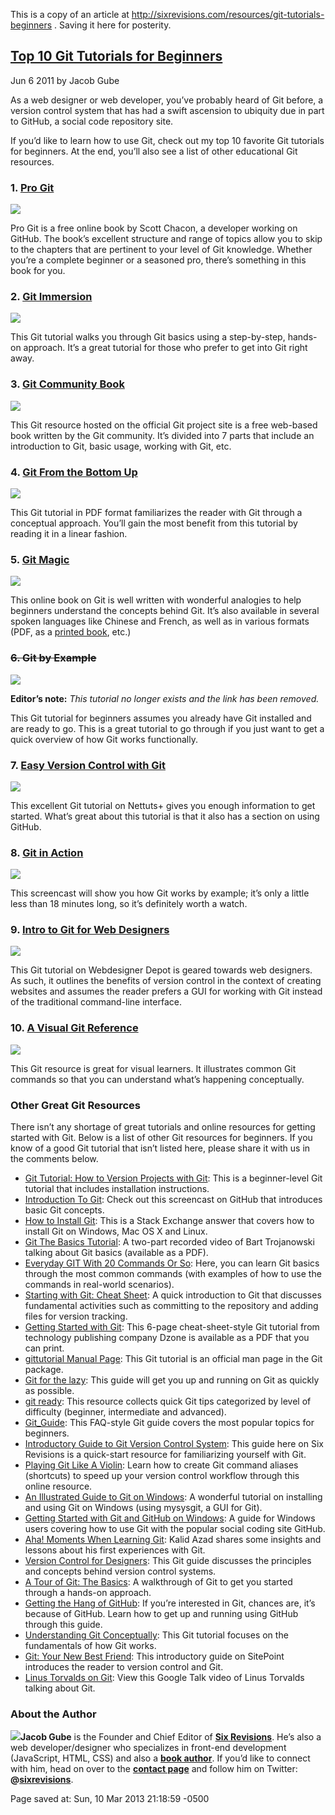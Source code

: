 <div id="wikitext">

This is a copy of an article at
<http://sixrevisions.com/resources/git-tutorials-beginners> . Saving it
here for posterity.

<div class="vspace">

</div>

<div class="round lrindent quote">

[Top 10 Git Tutorials for Beginners](http://sixrevisions.com/resources/git-tutorials-beginners/)
------------------------------------------------------------------------------------------------

Jun 6 2011 by Jacob Gube

As a web designer or web developer, you’ve probably heard of Git before,
a version control system that has had a swift ascension to ubiquity due
in part to <span class="wikiword">GitHub</span>, a social code
repository site.

If you’d like to learn how to use Git, check out my top 10 favorite Git
tutorials for beginners. At the end, you’ll also see a list of other
educational Git resources.

<div class="vspace">

</div>

### 1. [Pro Git](http://progit.org/book/)

<div>

[![](http://cdn.sixrevisions.com/0141-02_git_tutorial_pro_git.png)](http://progit.org/book/)

</div>

Pro Git is a free online book by Scott Chacon, a developer working on
<span class="wikiword">GitHub</span>. The book’s excellent structure and
range of topics allow you to skip to the chapters that are pertinent to
your level of Git knowledge. Whether you’re a complete beginner or a
seasoned pro, there’s something in this book for you.

<div class="vspace">

</div>

### 2. [Git Immersion](http://gitimmersion.com/)

<div>

[![](http://cdn.sixrevisions.com/0141-03_git_tutorial_gitimmersion.jpg)](http://gitimmersion.com/)

</div>

This Git tutorial walks you through Git basics using a step-by-step,
hands-on approach. It’s a great tutorial for those who prefer to get
into Git right away.

<div class="vspace">

</div>

### 3. [Git Community Book](http://book.git-scm.com/)

<div>

[![](http://cdn.sixrevisions.com/0141-04_git_tutorial_gitcombook.png)](http://book.git-scm.com/)

</div>

This Git resource hosted on the official Git project site is a free
web-based book written by the Git community. It’s divided into 7 parts
that include an introduction to Git, basic usage, working with Git, etc.

<div class="vspace">

</div>

### 4. [Git From the Bottom Up](http://ftp.newartisans.com/pub/git.from.bottom.up.pdf)

<div>

[![](http://cdn.sixrevisions.com/0141-05_git_tutorial_bottomup.png)](http://ftp.newartisans.com/pub/git.from.bottom.up.pdf)

</div>

This Git tutorial in PDF format familiarizes the reader with Git through
a conceptual approach. You’ll gain the most benefit from this tutorial
by reading it in a linear fashion.

<div class="vspace">

</div>

### 5. [Git Magic](http://www-cs-students.stanford.edu/~blynn/gitmagic/)

<div>

[![](http://cdn.sixrevisions.com/0141-06_git_tutorial_gitmagic.png)](http://www-cs-students.stanford.edu/~blynn/gitmagic/)

</div>

This online book on Git is well written with wonderful analogies to help
beginners understand the concepts behind Git. It’s also available in
several spoken languages like Chinese and French, as well as in various
formats (PDF, as a [printed
book](http://www.amazon.com/Git-Magic-Ben-Lynn/dp/1451523343/), etc.)

<div class="vspace">

</div>

### ~~6. Git by Example~~

<div>

![](http://cdn.sixrevisions.com/0141-07_git_tutorial_gitexample.png)

</div>

**Editor’s note:** *This tutorial no longer exists and the link has been
removed.*

This Git tutorial for beginners assumes you already have Git installed
and are ready to go. This is a great tutorial to go through if you just
want to get a quick overview of how Git works functionally.

<div class="vspace">

</div>

### 7. [Easy Version Control with Git](http://net.tutsplus.com/tutorials/other/easy-version-control-with-git/)

<div>

[![](http://cdn.sixrevisions.com/0141-08_git_tutorial_easyversion.jpg)](http://net.tutsplus.com/tutorials/other/easy-version-control-with-git/)

</div>

This excellent Git tutorial on Nettuts+ gives you enough information to
get started. What’s great about this tutorial is that it also has a
section on using <span class="wikiword">GitHub</span>.

<div class="vspace">

</div>

### 8. [Git in Action](http://www.ralfebert.de/blog/tools/git_screencast/)

<div>

[![](http://cdn.sixrevisions.com/0141-09_git_tutorial_gitactionscreen.jpg)](http://www.ralfebert.de/blog/tools/git_screencast/)

</div>

This screencast will show you how Git works by example; it’s only a
little less than 18 minutes long, so it’s definitely worth a watch.

<div class="vspace">

</div>

### 9. [Intro to Git for Web Designers](http://www.webdesignerdepot.com/2009/03/intro-to-git-for-web-designers/)

<div>

[![](http://cdn.sixrevisions.com/0141-10_git_tutorial_webdesigner.jpg)](http://www.webdesignerdepot.com/2009/03/intro-to-git-for-web-designers/)

</div>

This Git tutorial on Webdesigner Depot is geared towards web designers.
As such, it outlines the benefits of version control in the context of
creating websites and assumes the reader prefers a GUI for working with
Git instead of the traditional command-line interface.

<div class="vspace">

</div>

### 10. [A Visual Git Reference](http://marklodato.github.com/visual-git-guide/index-en.html)

<div>

[![](http://cdn.sixrevisions.com/0141-11_git_tutorial_visual_git_reference.png)](http://marklodato.github.com/visual-git-guide/index-en.html)

</div>

This Git resource is great for visual learners. It illustrates common
Git commands so that you can understand what’s happening conceptually.

<div class="vspace">

</div>

### Other Great Git Resources

There isn’t any shortage of great tutorials and online resources for
getting started with Git. Below is a list of other Git resources for
beginners. If you know of a good Git tutorial that isn’t listed here,
please share it with us in the comments below.

<div class="vspace">

</div>

-   [Git Tutorial: How to Version Projects with
    Git](http://www.ralfebert.de/tutorials/git/): This is a
    beginner-level Git tutorial that includes installation instructions.
-   [Introduction To Git](http://learn.github.com/p/intro.html): Check
    out this screencast on <span class="wikiword">GitHub</span> that
    introduces basic Git concepts.
-   [How to Install
    Git](http://stackoverflow.com/questions/315911/git-for-beginners-the-definitive-practical-guide#323764):
    This is a Stack Exchange answer that covers how to install Git on
    Windows, Mac OS X and Linux.
-   [Git The Basics
    Tutorial](http://excess.org/article/2008/07/ogre-git-tutorial/): A
    two-part recorded video of Bart Trojanowski talking about Git basics
    (available as a PDF).
-   [Everyday GIT With 20 Commands Or
    So](http://www.kernel.org/pub/software/scm/git/docs/everyday.html):
    Here, you can learn Git basics through the most common commands
    (with examples of how to use the commands in real-world scenarios).
-   [Starting with Git: Cheat
    Sheet](http://thinkvitamin.com/code/starting-with-git-cheat-sheet/):
    A quick introduction to Git that discusses fundamental activities
    such as committing to the repository and adding files for version
    tracking.
-   [Getting Started with
    Git](http://refcardz.dzone.com/refcardz/getting-started-git): This
    6-page cheat-sheet-style Git tutorial from technology publishing
    company Dzone is available as a PDF that you can print.
-   [gittutorial Manual
    Page](http://www.kernel.org/pub/software/scm/git/docs/gittutorial.html):
    This Git tutorial is an official man page in the Git package.
-   [Git for the lazy](http://www.spheredev.org/wiki/Git_for_the_lazy):
    This guide will get you up and running on Git as quickly as
    possible.
-   [git ready](http://gitready.com/): This resource collects quick Git
    tips categorized by level of difficulty (beginner, intermediate and
    advanced).
-   [Git\_Guide](http://wiki.sourcemage.org/Git_Guide): This FAQ-style
    Git guide covers the most popular topics for beginners.
-   [Introductory Guide to Git Version Control
    System](http://sixrevisions.com/web-development/introductory-guide-to-git-version-control-system/):
    This guide here on Six Revisions is a quick-start resource for
    familiarizing yourself with Git.
-   [Playing Git Like A
    Violin](http://www.metacircus.com/hacking/2011/02/18/play-git-like-a-violin.html):
    Learn how to create Git command aliases (shortcuts) to speed up your
    version control workflow through this online resource.
-   [An Illustrated Guide to Git on
    Windows](http://nathanj.github.com/gitguide/index.html): A wonderful
    tutorial on installing and using Git on Windows (using mysysgit, a
    GUI for Git).
-   [Getting Started with Git and GitHub on
    Windows](http://kylecordes.com/2008/git-windows-go): A guide for
    Windows users covering how to use Git with the popular social coding
    site <span class="wikiword">GitHub</span>.
-   [Aha! Moments When Learning
    Git](http://betterexplained.com/articles/aha-moments-when-learning-git/):
    Kalid Azad shares some insights and lessons about his first
    experiences with Git.
-   [Version Control for
    Designers](http://hoth.entp.com/output/git_for_designers.html): This
    Git guide discusses the principles and concepts behind version
    control systems.
-   [A Tour of Git: The Basics](http://cworth.org/hgbook-git/tour/): A
    walkthrough of Git to get you started through a hands-on approach.
-   [Getting the Hang of
    GitHub](http://net.tutsplus.com/tutorials/other/getting-the-hang-of-github/):
    If you’re interested in Git, chances are, it’s because of <span
    class="wikiword">GitHub</span>. Learn how to get up and running
    using <span class="wikiword">GitHub</span> through this guide.
-   [Understanding Git
    Conceptually](http://www.eecs.harvard.edu/~cduan/technical/git/):
    This Git tutorial focuses on the fundamentals of how Git works.
-   [Git: Your New Best
    Friend](http://blogs.sitepoint.com/version-control-git/): This
    introductory guide on <span class="wikiword">SitePoint</span>
    introduces the reader to version control and Git.
-   [Linus Torvalds on Git](http://www.youtube.com/watch?v=4XpnKHJAok8):
    View this Google Talk video of Linus Torvalds talking about Git.

<div class="vspace">

</div>

### About the Author

<div>

![](http://images.sixrevisions.com/authors/jacob_gube_small.jpg)**Jacob
Gube** is the Founder and Chief Editor of **[Six
Revisions](http://sixrevisions.com/)**. He’s also a web
developer/designer who specializes in front-end development (<span
class="wikiword">JavaScript</span>, HTML, CSS) and also a [**book
author**](http://www.amazon.com/gp/product/1847194583?ie=UTF8&tag=sixrevi-20&linkCode=as2&camp=1789&creative=390957&creativeASIN=1847194583).
If you’d like to connect with him, head on over to the [**contact
page**](http://sixrevisions.com/contact/) and follow him on Twitter:
**@[sixrevisions](http://twitter.com/sixrevisions)**.

</div>

<div class="vspace">

</div>

</div>

<div class="vspace">

</div>

<div style="display: none;">

Summary: If you're interested in learning how to use Git, a popular
version control system, check out these 10 excellent tutorials for
beginners. Tags: resources, git, version control, saved pages, tools
Source: <http://sixrevisions.com/resources/git-tutorials-beginners/>
Parent: (Technology.)Git includeme:
[Technology.Git](http://wiki.tamouse.org?n=Technology.Git?action=print)
Categories:[Collections](http://wiki.tamouse.org?n=Category.Collections),
[Links](http://wiki.tamouse.org?n=Category.Links)

</div>

Page saved at: Sun, 10 Mar 2013 21:18:59 -0500

<div class="vspace">

</div>

</div>
